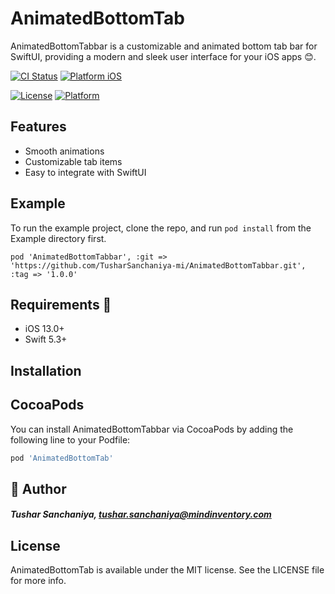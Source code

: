 # AnimatedBottomTab

AnimatedBottomTabbar is a customizable and animated bottom tab bar for SwiftUI, providing a modern and sleek user interface for your iOS apps 😊.

[![CI Status](https://img.shields.io/badge/swift-5.0-brightgreen)](https://img.shields.io/badge/swift-5.0-brightgreen)
[![Platform iOS](https://img.shields.io/badge/platform-iOS-red)](https://img.shields.io/badge/platform-iOS-red)

[![License](https://github.com/TusharSanchaniya-mi/AnimatedBottomTabbar/blob/main/LICENSE)](https://github.com/TusharSanchaniya-mi/AnimatedBottomTabbar/blob/main/LICENSE)
[![Platform](https://img.shields.io/cocoapods/p/AnimatedBottomTab.svg?style=flat)](https://cocoapods.org/pods/AnimatedBottomTab)


## Features 
- Smooth animations
- Customizable tab items
- Easy to integrate with SwiftUI

## Example

To run the example project, clone the repo, and run `pod install` from the Example directory first.

``
pod 'AnimatedBottomTabbar', :git => 'https://github.com/TusharSanchaniya-mi/AnimatedBottomTabbar.git', :tag => '1.0.0'
``

## Requirements 🧐
- iOS 13.0+
- Swift 5.3+

## Installation

## CocoaPods
You can install AnimatedBottomTabbar via CocoaPods by adding the following line to your Podfile:
```ruby
pod 'AnimatedBottomTab'
```

## 🙋 Author

##### Tushar Sanchaniya, tushar.sanchaniya@mindinventory.com

## License
AnimatedBottomTab is available under the MIT license. See the LICENSE file for more info.

